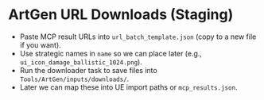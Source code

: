 # ArtGen URL Downloads (Staging)

- Paste MCP result URLs into `url_batch_template.json` (copy to a new file if you want).
- Use strategic names in `name` so we can place later (e.g., `ui_icon_damage_ballistic_1024.png`).
- Run the downloader task to save files into `Tools/ArtGen/inputs/downloads/`.
- Later we can map these into UE import paths or `mcp_results.json`.
